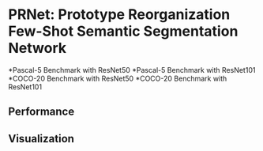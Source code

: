 # PRNet: Prototype Reorganization Few-Shot Semantic Segmentation Network
*Pascal-5 Benchmark with ResNet50
*Pascal-5 Benchmark with ResNet101
*COCO-20 Benchmark with ResNet50
*COCO-20 Benchmark with ResNet101
## Performance
## Visualization

